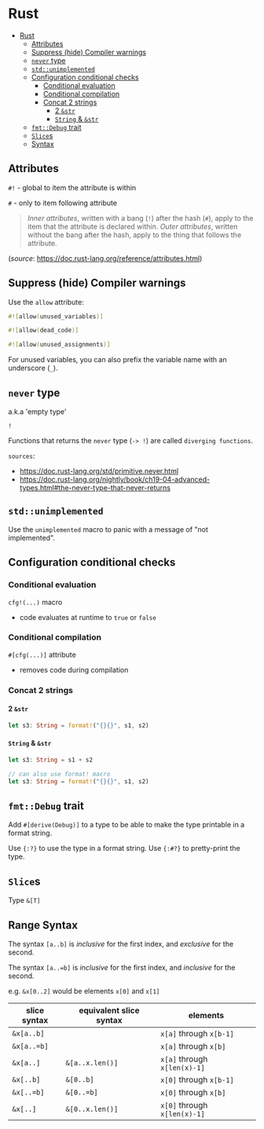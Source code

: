 # Rust

- [Rust](#rust)
  - [Attributes](#attributes)
  - [Suppress (hide) Compiler warnings](#suppress-hide-compiler-warnings)
  - [`never` type](#never-type)
  - [`std::unimplemented`](#stdunimplemented)
  - [Configuration conditional checks](#configuration-conditional-checks)
    - [Conditional evaluation](#conditional-evaluation)
    - [Conditional compilation](#conditional-compilation)
    - [Concat 2 strings](#concat-2-strings)
      - [2 `&str`](#2-str)
      - [`String` \& `&str`](#string--str)
  - [`fmt::Debug` trait](#fmtdebug-trait)
  - [`Slice`s](#slices)
  - [Syntax](#syntax)

## Attributes

`#!` - global to item the attribute is within

`#` - only to item following attribute

> _Inner attributes_, written with a bang (`!`) after the hash (`#`), apply to the item that the attribute is declared
> within. _Outer attributes_, written without the bang after the hash, apply to the thing that follows the attribute.

(_source_: <https://doc.rust-lang.org/reference/attributes.html>)

## Suppress (hide) Compiler warnings

Use the `allow` attribute:

```rs
#![allow(unused_variables)]

#![allow(dead_code)]

#![allow(unused_assignments)]
```

For unused variables, you can also prefix the variable name with an underscore (`_`).

## `never` type

a.k.a 'empty type'

`!`

Functions that returns the `never` type (`-> !`) are called `diverging functions`.

`sources`:

- <https://doc.rust-lang.org/std/primitive.never.html>
- <https://doc.rust-lang.org/nightly/book/ch19-04-advanced-types.html#the-never-type-that-never-returns>

## `std::unimplemented`

Use the `unimplemented` macro to panic with a message of "not implemented".

## Configuration conditional checks

### Conditional evaluation

`cfg!(...)` macro

- code evaluates at runtime to `true` or `false`

### Conditional compilation

`#[cfg(...)]` attribute

- removes code during compilation

### Concat 2 strings

#### 2 `&str`

```rs
let s3: String = format!("{}{}", s1, s2)

```

#### `String` & `&str`

```rs
let s3: String = s1 + s2

// can also use format! macro
let s3: String = format!("{}{}", s1, s2)
```

## `fmt::Debug` trait

Add `#[derive(Debug)]` to a type to be able to make the type printable in a format string.

Use `{:?}` to use the type in a format string. Use `{:#?}` to pretty-print the type.

## `Slice`s

Type `&[T]`

## Range Syntax

The syntax `[a..b]` is _inclusive_ for the first index, and _exclusive_ for the second.

The syntax `[a..=b]` is _inclusive_ for the first index, and _inclusive_ for the second.

e.g. `&x[0..2]`  would be elements `x[0]` and `x[1]`

| slice syntax | equivalent slice syntax | elements |
| - | - | - |
| `&x[a..b]`  |                  | `x[a]` through `x[b-1]`     |
| `&x[a..=b]` |                  | `x[a]` through `x[b]`     |
| `&x[a..]`   | `&[a..x.len()]`  | `x[a]` through `x[len(x)-1]`|
| `&x[..b]`   | `&[0..b]`        | `x[0]` through `x[b-1]`     |
| `&x[..=b]`  | `&[0..=b]`       | `x[0]` through `x[b]`     |
| `&x[..]`    | `&[0..x.len()]`  | `x[0]` through `x[len(x)-1]`|
